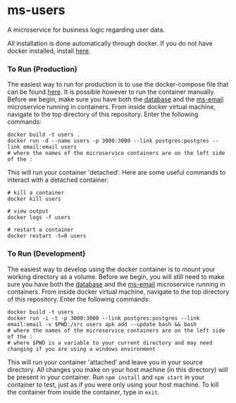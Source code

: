 # ms-users
A microservice for business logic regarding user data.

All installation is done automatically through docker. If you do not have docker installed, install [here](https://docs.docker.com/engine/installation/).

### To Run (Production)
The easiest way to run for production is to use the docker-compose file that can be found [here](https://github.com/molecular-playground/molecular-playground). It is possible however to run the container manually. Before we begin, make sure you have both the [database](https://github.com/Molecular-Playground/databaes) and the [ms-email](https://github.com/Molecular-Playground/databaes) microservice running in containers. From inside docker virtual machine, navigate to the top directory of this repository. Enter the following commands:
```
docker build -t users .
docker run -d --name users -p 3000:3000 --link postgres:postgres --link email:email users
# where the names of the microservice containers are on the left side of the :
```

This will run your container 'detached'. Here are some useful commands to interact with a detached container:
```
# kill a container
docker kill users

# view output
docker logs -f users

# restart a container
docker restart -t=0 users
```

### To Run (Development)
The easiest way to develop using the docker container is to mount your working directory as a volume. Before we begin, you will still need to make sure you have both the [database](https://github.com/Molecular-Playground/databaes) and the [ms-email](https://github.com/Molecular-Playground/databaes) microservice running in containers. From inside docker virtual machine, navigate to the top directory of this repository. Enter the following commands:
```
docker build -t users .
docker run -i -t -p 3000:3000 --link postgres:postgres --link email:email -v $PWD:/src users apk add --update bash && bash
# where the names of the microservice containers are on the left side of the :
# where $PWD is a variable to your current directory and may need changing if you are using a windows environment
```

This will run your container 'attached' and leave you in your source directory. All changes you make on your host machine (in this directory) will be present in your container. Run ```npm install``` and ```npm start``` in your container to test, just as if you were only using your host machine. To kill the container from inside the container, type in ```exit```.
